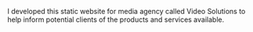 I developed this static website for media agency called Video Solutions to help inform potential clients of the products and services available.
